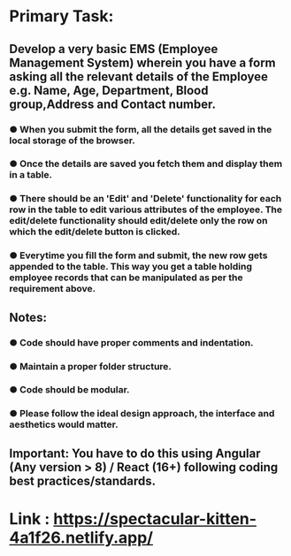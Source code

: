 # Primary Task:
## Develop a very basic EMS (Employee Management System) wherein you have a form asking all the relevant details of the Employee e.g. Name, Age, Department, Blood group,Address and Contact number.

### ● When you submit the form, all the details get saved in the local storage of the browser.
### ● Once the details are saved you fetch them and display them in a table.
### ● There should be an 'Edit' and 'Delete' functionality for each row in the table to edit various attributes of the employee. The edit/delete functionality should edit/delete only the row on which the edit/delete button is clicked.
### ● Everytime you fill the form and submit, the new row gets appended to the table. This way you get a table holding employee records that can be manipulated as per the requirement above.

## Notes:
### ● Code should have proper comments and indentation.
### ● Maintain a proper folder structure.
### ● Code should be modular.
### ● Please follow the ideal design approach, the interface and aesthetics would matter.

## Important: You have to do this using Angular (Any version > 8) / React (16+) following coding best practices/standards.

# Link : https://spectacular-kitten-4a1f26.netlify.app/
